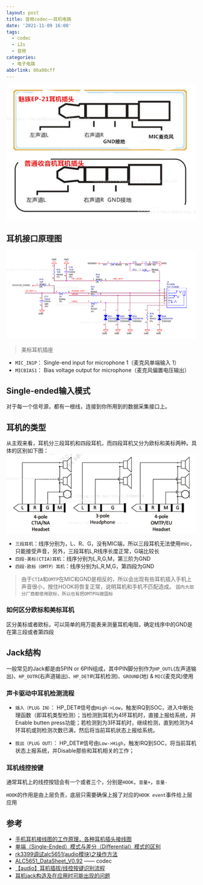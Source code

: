 ```yaml
---
layout: post
title: 音频codec——耳机电路
date: '2021-11-09 16:00'
tags:
  - codec
  - i2s
  - 音频
categories:
  - 电子电路
abbrlink: 86a98cff
---
```


![耳机接头](/images/2021/11/耳机接头.png)

<!--more-->

## 耳机接口原理图

![耳机接口原理图](/images/2021/11/耳机接口原理图.png)
> 美标耳机插座

- `MIC_IN1P`： Single-end input for microphone 1（麦克风单端输入 1）
- `MICBIAS1`： Bias voltage output for microphone（麦克风偏置电压输出）

## Single-ended输入模式

对于每一个信号源，都有一根线，连接到你所用到的数据采集接口上。


## 耳机的类型

从主观来看，耳机分三段耳机和四段耳机，而四段耳机又分为欧标和美标两种。具体的区别如下图：
![耳机类型](/images/2021/11/耳机类型.png)

- `三段耳机`：线序分别为，L、R、G，没有MIC端，所以三段耳机无法使用mic，只能接受声音，另外，三段耳机L,R线序长度正常，G端比较长
- `四段-美标(CTIA)耳机`：线序分别为L,R,G,M，第三阶为GND
- `四段-欧标（OMTP）耳机`：线序分别为L,R,M,G，第四段为GND

> 由于`CTIA`和`OMTP`在MIC和GND是相反的，所以会出现有些耳机插入手机上声音很小，按住HOOK将恢复正常，说明耳机和手机不匹配造成。
> `国内大部分厂商都使用欧标，所以也有把OMTP叫做国标`

### 如何区分欧标和美标耳机

区分美标或者欧标，可以简单的用万能表来测量耳机电阻，确定线序中的GND是在第三段或者第四段


## Jack结构

一般常见的Jack都是由5PIN or 6PIN组成，其中PIN脚分别作为`HP_OUTL`(左声道输出)、`HP_OUTR`(右声道输出)、`HP_DET`#(耳机检测)、`GROUND`(地) & `MIC`(麦克风)使用


### 声卡驱动中耳机检测流程

- `插入（PLUG IN）`： HP_DET#信号由`High->Low`，触发IRQ到SOC，进入中断处理函数（即耳机类型检测）；当检测到耳机为4环耳机时，直接上报给系统，并Enable butten press功能；若检测到为3环耳机时，继续检测，直到检测为4环耳机或则检测次数已满，然后将当前耳机状态上报给系统。

- `拔出（PLUG OUT）`： HP_DET#信号由`Low->High`，触发IRQ到SOC，将当前耳机状态上报系统，并Disable那些和耳机相关的工作；

### 耳机线控按键

通常耳机上的线控按钮会有一个或者三个，分别是`HOOK`，`音量+`，`音量-`

`HOOK`的作用是由上层负责，底层只需要确保上报了对应的`HOOK event`事件给上层应用

## 参考

- [手机耳机接线图的工作原理，各种耳机插头接线图](http://www.elecfans.com/baike/waijiepeijian/erji/20190522940004.html)
- [单端（Single-Ended）模式与差分（Differential）模式的区别](https://blog.csdn.net/sunflowerfsw/article/details/50442396)
- [rk3399调试alc5651(audio模块)之操作方法](https://blog.csdn.net/huang_165/article/details/85321945)
- [ALC5651_DataSheet_V0.92](http://www.armdesigner.com/download/ALC5651_DataSheet_V0.92.pdf) —— codec
- [【audio】耳机插拔/线控按键识别流程](https://blog.csdn.net/sinat_34606064/article/details/77932816)
- [耳机jack构造及在应用时可能出现的问题](https://www.cnblogs.com/Peter-Chen/p/3999212.html)
